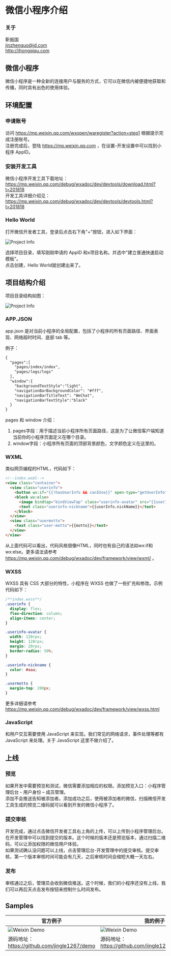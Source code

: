 # 微信小程序介绍

### 关于

靳振国<br/>
[jinzhenguo@jd.com](mailto:jinzhenguo@jd.com)<br/>
http://ihongqiqu.com<br/>

## 微信小程序

微信小程序是一种全新的连接用户与服务的方式，它可以在微信内被便捷地获取和传播，同时具有出色的使用体验。

## 环境配置

### 申请账号

  访问 https://mp.weixin.qq.com/wxopen/waregister?action=step1 根据提示完成注册账号。
  <br />
  注册完成后，登陆 https://mp.weixin.qq.com ，在设置-开发设置中可以找到小程序 AppID。

### 安装开发工具

  微信小程序开发工具下载地址：https://mp.weixin.qq.com/debug/wxadoc/dev/devtools/download.html?t=201818
  <br />
  开发工具详细介绍见：https://mp.weixin.qq.com/debug/wxadoc/dev/devtools/devtools.html?t=201818

### Hello World

  打开微信开发者工具，登录后点击右下角"+"按钮，进入如下界面：

  ![Project Info](http://ihongqiqu.com/imgs/post/wx_app_init.png)

  选择项目目录，填写刚刚申请的 AppID 和x项目名称。并选中"建立普通快速启动模板"。
  <br />
  点击创建，Hello World就创建出来了。

## 项目结构介绍

  项目目录结构如图：

  ![Project Info](http://ihongqiqu.com/imgs/post/wx_app_pj_info.png)

### APP.JSON

  app.json 是对当前小程序的全局配置，包括了小程序的所有页面路径、界面表现、网络超时时间、底部 tab 等。

  例子：
```XML
{
  "pages":[
    "pages/index/index",
    "pages/logs/logs"
  ],
  "window":{
    "backgroundTextStyle":"light",
    "navigationBarBackgroundColor": "#fff",
    "navigationBarTitleText": "WeChat",
    "navigationBarTextStyle":"black"
  }
}
```

pages 和 window 介绍：

1. pages字段：用于描述当前小程序所有页面路径，这是为了让微信客户端知道当前你的小程序页面定义在哪个目录。
2. window字段：小程序所有页面的顶部背景颜色，文字颜色定义在这里的。

### WXML

  类似网页编程的HTML，代码如下：

```HTML
<!--index.wxml-->
<view class="container">
  <view class="userinfo">
    <button wx:if="{{!hasUserInfo && canIUse}}" open-type="getUserInfo" bindgetuserinfo="getUserInfo"> 获取头像昵称 </button>
    <block wx:else>
      <image bindtap="bindViewTap" class="userinfo-avatar" src="{{userInfo.avatarUrl}}" background-size="cover"></image>
      <text class="userinfo-nickname">{{userInfo.nickName}}</text>
    </block>
  </view>
  <view class="usermotto">
    <text class="user-motto">{{motto}}</text>
  </view>
</view>
```

  从上面代码可以看出，代码风格很像HTML，同时也有自己的语法如wx:if和wx:else。更多语法请参考 https://mp.weixin.qq.com/debug/wxadoc/dev/framework/view/wxml/ 。

### WXSS

  WXSS 具有 CSS 大部分的特性，小程序在 WXSS 也做了一些扩充和修改。示例代码如下：

```CSS
/**index.wxss**/
.userinfo {
  display: flex;
  flex-direction: column;
  align-items: center;
}

.userinfo-avatar {
  width: 128rpx;
  height: 128rpx;
  margin: 20rpx;
  border-radius: 50%;
}

.userinfo-nickname {
  color: #aaa;
}

.usermotto {
  margin-top: 200px;
}
```

  更多详细请参考 https://mp.weixin.qq.com/debug/wxadoc/dev/framework/view/wxss.html

### JavaScript

  和用户交互需要使用 JavaScript 来实现。我们常见的网络请求，事件处理等都有 JavaScript 来处理。关于 JavaScript 这里不做介绍了。

## 上线

### 预览

  如果开发中需要预览和测试，微信需要添加相应的权限。添加预览入口：小程序管理后台 - 用户身份 – 成员管理。
  <br />
  添加不会推送告知被添加者。添加成功之后，使用被添加者的微信，扫描微信开发工具生成的预览二维码就可以看到开发的微信小程序了。

### 提交审核

  开发完成，通过点击微信开发者工具右上角的上传，可以上传到小程序管理后台。在开发管理中可以找到提交的版本。这个时候的版本还是预览版本，通过扫描二维码，可以让添加权限的微信用户体验。
  <br />
  如果测试确认没问题可以上线，点击管理后台-开发管理中的提交审核。提交审核，第一个版本审核时间可能会有几天，之后审核时间会缩短大概一天左右。

### 发布

  审核通过之后，管理员会收到微信推送。这个时候，我们的小程序还没有上线，我们可以再后天点击发布按钮来控制什么时间发布。

## Samples

| 官方例子                                     | 我的例子                                     |
| ---------------------------------------- | ---------------------------------------- |
| ![Weixin Demo](http://ihongqiqu.com/imgs/post/weixin_app_demo.jpg) | ![Weixin Demo](http://ihongqiqu.com/imgs/post/wx_app_jingle1267.jpg) |
| 源码地址：https://github.com/jingle1267/demo  | 源码地址：https://github.com/jingle1267/HelloCodeDev |

  




